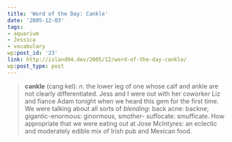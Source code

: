```yaml
---
title: 'Word of the Day: Cankle'
date: '2005-12-03'
tags:
- aquarium
- Jessica
- vocabulary
wp:post_id: '23'
link: http://island94.dev/2005/12/word-of-the-day-cankle/
wp:post_type: post
---
```


> **cankle** (cang·kel): _n._ the lower leg of one whose calf and ankle are not clearly differentiated.
Jess and I were out with her coworker Liz and fiance Adam tonight when we heard this gem for the first time. We were talking about all sorts of _blending_: back acne: backne; gigantic-enormous: ginormous, smother- suffocate: smufficate. How appropriate that we were eating out at Jose McIntyres: an eclectic and moderately edible mix of Irish pub and Mexican food.
